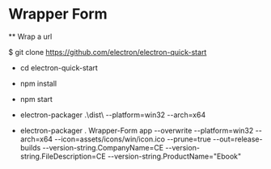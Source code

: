# Wrapper Form

** Wrap a url 

$ git clone https://github.com/electron/electron-quick-start

* cd electron-quick-start

* npm install

* npm start

* electron-packager .\dist\ --platform=win32 --arch=x64

* electron-packager . Wrapper-Form app --overwrite  --platform=win32 --arch=x64 --icon=assets/icons/win/icon.ico --prune=true --out=release-builds --version-string.CompanyName=CE --version-string.FileDescription=CE --version-string.ProductName="Ebook"